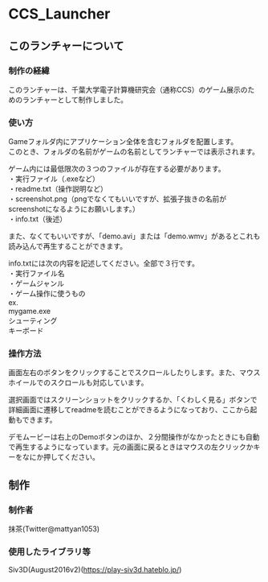 # CCS_Launcher

## このランチャーについて

### 制作の経緯
このランチャーは、千葉大学電子計算機研究会（通称CCS）のゲーム展示のためのランチャーとして制作しました。  

### 使い方
Gameフォルダ内にアプリケーション全体を含むフォルダを配置します。  
このとき、フォルダの名前がゲームの名前としてランチャーでは表示されます。  

ゲーム内には最低限次の３つのファイルが存在する必要があります。  
・実行ファイル（.exeなど）  
・readme.txt（操作説明など）  
・screenshot.png（pngでなくてもいいですが、拡張子抜きの名前がscreenshotになるようにお願いします。）  
・info.txt（後述）  

また、なくてもいいですが、「demo.avi」または「demo.wmv」があるとこれも読み込んで再生することができます。

info.txtには次の内容を記述してください。全部で３行です。  
・実行ファイル名  
・ゲームジャンル  
・ゲーム操作に使うもの  
ex.  
mygame.exe  
シューティング  
キーボード  

### 操作方法
画面左右のボタンをクリックすることでスクロールしたりします。また、マウスホイールでのスクロールも対応しています。  

選択画面ではスクリーンショットをクリックするか、「くわしく見る」ボタンで詳細画面に遷移してreadmeを読むことができるようになっており、ここから起動もできます。

デモムービーは右上のDemoボタンのほか、２分間操作がなかったときにも自動で再生するようになっています。元の画面に戻るときはマウスの左クリックかキーをなにか押してください。

## 制作

### 制作者
抹茶(Twitter@mattyan1053)  

### 使用したライブラリ等
Siv3D(August2016v2)(https://play-siv3d.hateblo.jp/)  
